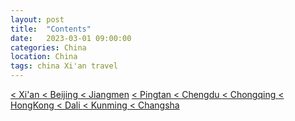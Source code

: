 ```yaml
---
layout: post
title:  "Contents"
date:   2023-03-01 09:00:00
categories: China
location: China
tags: china Xi'an travel
---
```


[< Xi'an ](https://travelkang.fun/china/2023/01/13/Xi'an/)    [< Beijing ](https://travelkang.fun/china/2022/08/20/Beijing/)  [< Jiangmen](https://travelkang.fun/china/2021/09/22/Jiangmen/)  [< Pingtan ](https://travelkang.fun/china/2021/07/13/Pingtan/)  [< Chengdu ](https://travelkang.fun/china/2020/01/01/Chengdu/)  [< Chongqing ](https://travelkang.fun/china/2019/10/20/Chongqing/)  [< HongKong ](https://travelkang.fun/china/2019/05/03/hongkong/)  [< Dali ](https://travelkang.fun/china/2019/04/03/dali/)  [< Kunming ](https://travelkang.fun/china/2019/04/01/kunming/)   [< Changsha ](https://travelkang.fun/china/2019/03/17/changsha/)  